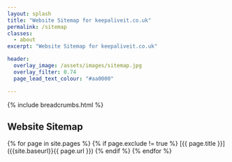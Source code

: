 ```yaml
---
layout: splash
title: "Website Sitemap for keepaliveit.co.uk"
permalink: /sitemap
classes:
  - about
excerpt: "Website Sitemap for keepaliveit.co.uk"

header:
  overlay_image: /assets/images/sitemap.jpg
  overlay_filter: 0.74
  page_lead_text_colour: "#aa0000"

---
```



{% include breadcrumbs.html %}

## <i class="fas fa-sitemap page-title-icon" aria-hidden="true"></i> Website Sitemap

{% for page in site.pages %}
{% if page.exclude != true %}
[{{ page.title }}]({{site.baseurl}}{{ page.url }})
{% endif %}
{% endfor %}